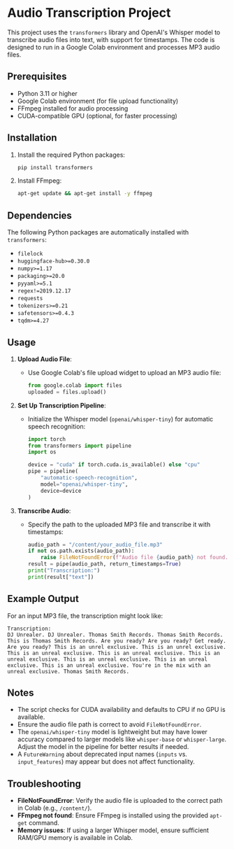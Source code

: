 # Audio Transcription Project

This project uses the `transformers` library and OpenAI's Whisper model to transcribe audio files into text, with support for timestamps. The code is designed to run in a Google Colab environment and processes MP3 audio files.

## Prerequisites

- Python 3.11 or higher
- Google Colab environment (for file upload functionality)
- FFmpeg installed for audio processing
- CUDA-compatible GPU (optional, for faster processing)

## Installation

1. Install the required Python packages:
   ```bash
   pip install transformers
   ```

2. Install FFmpeg:
   ```bash
   apt-get update && apt-get install -y ffmpeg
   ```

## Dependencies

The following Python packages are automatically installed with `transformers`:
- `filelock`
- `huggingface-hub>=0.30.0`
- `numpy>=1.17`
- `packaging>=20.0`
- `pyyaml>=5.1`
- `regex!=2019.12.17`
- `requests`
- `tokenizers>=0.21`
- `safetensors>=0.4.3`
- `tqdm>=4.27`

## Usage

1. **Upload Audio File**:
   - Use Google Colab's file upload widget to upload an MP3 audio file:
     ```python
     from google.colab import files
     uploaded = files.upload()
     ```

2. **Set Up Transcription Pipeline**:
   - Initialize the Whisper model (`openai/whisper-tiny`) for automatic speech recognition:
     ```python
     import torch
     from transformers import pipeline
     import os

     device = "cuda" if torch.cuda.is_available() else "cpu"
     pipe = pipeline(
         "automatic-speech-recognition",
         model="openai/whisper-tiny",
         device=device
     )
     ```

3. **Transcribe Audio**:
   - Specify the path to the uploaded MP3 file and transcribe it with timestamps:
     ```python
     audio_path = "/content/your_audio_file.mp3"
     if not os.path.exists(audio_path):
         raise FileNotFoundError(f"Audio file {audio_path} not found.")
     result = pipe(audio_path, return_timestamps=True)
     print("Transcription:")
     print(result["text"])
     ```

## Example Output

For an input MP3 file, the transcription might look like:
```
Transcription:
DJ Unrealer. DJ Unrealer. Thomas Smith Records. Thomas Smith Records. This is Thomas Smith Records. Are you ready? Are you ready? Get ready. Are you ready? This is an unrel exclusive. This is an unrel exclusive. This is an unreal exclusive. This is an unreal exclusive. This is an unreal exclusive. This is an unreal exclusive. This is an unreal exclusive. This is an unreal exclusive. You're in the mix with an unreal exclusive. Thomas Smith Records.
```

## Notes

- The script checks for CUDA availability and defaults to CPU if no GPU is available.
- Ensure the audio file path is correct to avoid `FileNotFoundError`.
- The `openai/whisper-tiny` model is lightweight but may have lower accuracy compared to larger models like `whisper-base` or `whisper-large`. Adjust the model in the pipeline for better results if needed.
- A `FutureWarning` about deprecated input names (`inputs` vs. `input_features`) may appear but does not affect functionality.

## Troubleshooting

- **FileNotFoundError**: Verify the audio file is uploaded to the correct path in Colab (e.g., `/content/`).
- **FFmpeg not found**: Ensure FFmpeg is installed using the provided `apt-get` command.
- **Memory issues**: If using a larger Whisper model, ensure sufficient RAM/GPU memory is available in Colab.
